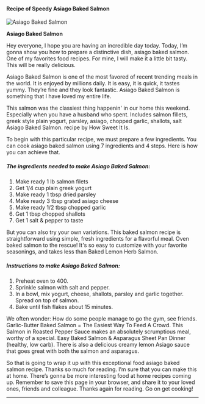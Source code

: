             

#### Recipe of Speedy Asiago Baked Salmon

![Asiago Baked Salmon](https://img-global.cpcdn.com/recipes/5845319830994944/751x532cq70/asiago-baked-salmon-recipe-main-photo.jpg)

**Asiago Baked Salmon**

Hey everyone, I hope you are having an incredible day today. Today, I’m gonna show you how to prepare a distinctive dish, asiago baked salmon. One of my favorites food recipes. For mine, I will make it a little bit tasty. This will be really delicious.

Asiago Baked Salmon is one of the most favored of recent trending meals in the world. It is enjoyed by millions daily. It is easy, it is quick, it tastes yummy. They’re fine and they look fantastic. Asiago Baked Salmon is something that I have loved my entire life.

This salmon was the classiest thing happenin' in our home this weekend. Especially when you have a husband who spent. Includes salmon fillets, greek style plain yogurt, parsley, asiago, chopped garlic, shallots, salt Asiago Baked Salmon. recipe by How Sweet It Is.

To begin with this particular recipe, we must prepare a few ingredients. You can cook asiago baked salmon using 7 ingredients and 4 steps. Here is how you can achieve that.

##### The ingredients needed to make Asiago Baked Salmon:

1.  Make ready 1 lb salmon filets
2.  Get 1/4 cup plain greek yogurt
3.  Make ready 1 tbsp dried parsley
4.  Make ready 3 tbsp grated asiago cheese
5.  Make ready 1/2 tbsp chopped garlic
6.  Get 1 tbsp chopped shallots
7.  Get 1 salt & pepper to taste

But you can also try your own variations. This baked salmon recipe is straightforward using simple, fresh ingredients for a flavorful meal. Oven baked salmon to the rescue! It's so easy to customize with your favorite seasonings, and takes less than Baked Lemon Herb Salmon.

##### Instructions to make Asiago Baked Salmon:

1.  Preheat oven to 400.
2.  Sprinkle salmon with salt and pepper.
3.  In a bowl, mix yogurt, cheese, shallots, parsley and garlic together. Spread on top of salmon.
4.  Bake until fish flakes about 15 minutes.

We often wonder: How do some people manage to go the gym, see friends. Garlic-Butter Baked Salmon = The Easiest Way To Feed A Crowd. This Salmon in Roasted Pepper Sauce makes an absolutely scrumptious meal, worthy of a special. Easy Baked Salmon & Asparagus Sheet Pan Dinner (healthy, low carb). There is also a delicious creamy lemon Asiago sauce that goes great with both the salmon and asparagus.

So that is going to wrap it up with this exceptional food asiago baked salmon recipe. Thanks so much for reading. I’m sure that you can make this at home. There’s gonna be more interesting food at home recipes coming up. Remember to save this page in your browser, and share it to your loved ones, friends and colleague. Thanks again for reading. Go on get cooking!

* * *